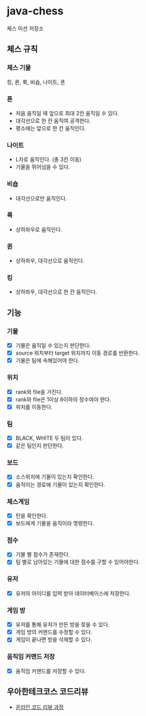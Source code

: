 # java-chess

체스 미션 저장소

## 체스 규칙

### 체스 기물
킹, 퀸, 룩, 비숍, 나이트, 폰

### 폰
- 처음 움직일 때 앞으로 최대 2칸 움직일 수 있다.
- 대각선으로 한 칸 움직여 공격한다.
- 평소에는 앞으로 한 칸 움직인다.

### 나이트
- L자로 움직인다. (총 3칸 이동)
- 기물을 뛰어넘을 수 있다.

### 비숍
- 대각선으로만 움직인다. 

### 룩
- 상하좌우로 움직인다.

### 퀸
- 상하좌우, 대각선으로 움직인다.

### 킹
- 상하좌우, 대각선으로 한 칸 움직인다.

## 기능

### 기물
- [x] 기물은 움직일 수 있는지 판단한다.
- [x] source 위치부터 target 위치까지 이동 경로를 반환한다.
- [x] 기물은 팀에 속해있어야 한다.

### 위치
- [x] rank와 file을 가진다.
- [x] rank와 file은 1이상 8이하의 정수여야 한다.
- [x] 위치를 이동한다.

### 팀
- [x] BLACK, WHITE 두 팀이 있다.
- [x] 같은 팀인지 판단한다.

### 보드
- [x] 소스위치에 기물이 있는지 확인한다.
- [x] 움직이는 경로에 기물이 있는지 확인한다.

### 체스게임
- [x] 턴을 확인한다.
- [x] 보드에게 기물을 움직이라 명령한다. 

### 점수
- [x] 기물 별 점수가 존재한다.
- [x] 팀 별로 남아있는 기물에 대한 점수를 구할 수 있어야한다.

### 유저
- [x] 유저의 아이디를 입력 받아 데이터베이스에 저장한다.

### 게임 방
- [x] 유저를 통해 유저가 만든 방을 찾을 수 있다.
- [x] 게임 방의 커맨드를 수정할 수 있다.
- [x] 게임이 끝나면 방을 삭제할 수 있다.

### 움직임 커맨드 저장
- [x] 움직임 커맨드를 저장할 수 있다.


## 우아한테크코스 코드리뷰

- [온라인 코드 리뷰 과정](https://github.com/woowacourse/woowacourse-docs/blob/master/maincourse/README.md)
